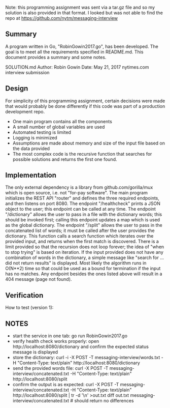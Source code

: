 Note: this programming assignment was sent via a tar.gz file and so my solution is also provided in that format. I looked but was not able to find the repo at https://github.com/nytm/messaging-interview

## Summary

A program written in Go, "RobinGowin2017.go", has been developed.
The goal is to meet all the requirements specified in README.md.
This document provides a summary and some notes.

SOLUTION.md
Author: Robin Gowin
Date: May 21, 2017
nytimes.com interview submission

## Design

For simplicity of this programming assignment, certain decisions were made that would probably be done differently
if this code was part of a production development repo.
- One main program contains all the components
- A small number of global variables are used
- Automated testing is limited
- Logging is minimized
- Assumptions are made about memory and size of the input file based on the data provided
- The most complex code is the recursive function that searches for possible solutions and returns the first one found.

## Implementation

The only external dependency is a library from github.com/gorilla/mux which is open source, i.e. not "for-pay software".
The main program initializes the REST API "router" and defines the three required endpoints, and then listens on port 8080.
The endpoint "/healthcheck" prints a JSON object to the user; this endpoint can be called at any time.
The endpoint "/dictionary" allows the user to pass in a file with the dictionary words; this should be invoked first; 
calling this endpoint updates a map which is used as the global dictionary.
The endpoint "/split" allows the user to pass in the concatenated list of words; it must be called after the user provides the dictionary.
This function calls a search function which iterates over the provided input, and returns when the first match is discovered.
There is a limit provided so that the recursion does not loop forever; the idea of "when to stop trying" is based on iteration.
If the input provided does not have any combination of words in the dictionary, a simple message like "search for ... did not return results" is displayed.
Most likely the algorithm runs in O(N\*\*2) time so that could be used as a bound for termination if the input has no matches.
Any endpoint besides the ones listed above will result in a 404 message (page not found).

## Verification

How to test (version 1):

## NOTES

- start the service in one tab: go run RobinGowin2017.go
- verify health check works properly: open http://localhost:8080/dictionary and confirm the expected status message is displayed
- store the dictionary:
    curl -i -X POST -T messaging-interview/words.txt -H "Content-Type: text/plain"  http://localhost:8080/dictionary
- send the provided words file:
    curl -X POST -T messaging-interview/concatenated.txt -H "Content-Type: text/plain"  http://localhost:8080/split
- confirm the output is as expected:
    curl -X POST -T messaging-interview/concatenated.txt -H "Content-Type: text/plain"  http://localhost:8080/split | tr -d '\n'  >out.txt
    diff out.txt messaging-interview/concatenated.txt # should return no differences

